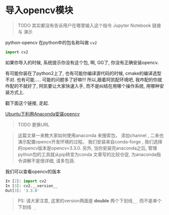 # 导入opencv模块

> TODO 其实都没有告诉用户在哪里输入这个指令
> Jupyter Notebook 链接 与 演示 


python-opencv 在python中的包名称叫做 `cv2` 

```python
import cv2
```

如果你导入的时候, 系统提示你没有这个包, 啊, GG了, 你没有正确安装opencv.

有可能你装在了python2上了, 也有可能你编译源代码的时候, cmake的编译选型不对. 也有可能..... 可能的问题多了好嘛!!! 所以,跟着阿凯配环境吧, 我咋配的你就咋配的不就好了, 阿凯要让大家快速入手, 而不是纠结在用哪个操作系统, 用哪种安装方式上. 

戳下面这个链接, 走起.

[Ubuntu下利用Anaconda安装opencv](http://www.myfange.com/p/install-opencv-on-ubuntu-by-anaconda)
> TODO 更换URL

>这篇文章一来教大家如何使用anaconda 来搜索包， 添加channel , 二来也演示配置opencv开发环境的过程。 我们安装来自conda-forge , 我们选择的opencv版本是opencv=3.3.0. 另外, 当你安装完anaconda之后, 管理python包的工具就从pip转变为conda 文章写的比较仓促, 为anaconda指令讲解不是很详细, 请多包涵.

我们可以查看opencv的版本

```python
In [2]: import cv2
In [3]: cv2.__version__
Out[3]: '3.3.0'
```

> PS: 请大家注意, 这里的version两面是 **double** 两个下划线`__ `而不是单个下划线` _`

